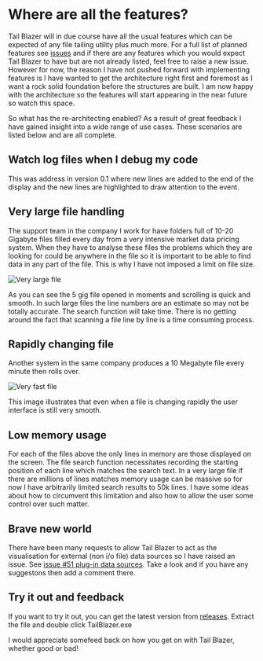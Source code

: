 # Where are all the features?

Tail Blazer will in due course have all the usual features which can be expected of any file tailing utility plus much more.  For a full list of planned features see [issues](https://github.com/RolandPheasant/TailBlazer/issues) and if there are any features which you would expect Tail Blazer to have but are not already listed, feel free to raise a new issue.  However for now, the reason I have not pushed forward with implementing features is I have wanted to get the architecture right first and foremost as I want a rock solid foundation before the structures are built. I am now happy with the architecture so the features will start appearing in the near future so watch this space.

So what has the re-architecting enabled? As a result of great feedback I have gained insight into a wide range of use cases. These scenarios are listed below and are all complete.

## Watch log files when I debug my code

This was address in version 0.1 where new lines are added to the end of the display and the new lines are highlighted to draw attention to the event.

## Very large file handling

The support team in the company I work for have folders full of 10-20 Gigabyte files filled every day from a very intensive market data pricing system.  When they have to analyse these files the problems which they are looking for could be anywhere in the file so it is important to be able to find data in any part of the file.  This is why I have not imposed a limit on file size.

![Very large file](https://github.com/RolandPheasant/TailBlazer/blob/master/Images/VeryLargeFile.gif)

As you can see the 5 gig file opened in moments and scrolling is quick and smooth.  In such large files the line numbers are an estimate so may not be totally accurate.  The search function will take time. There is no getting around the fact that scanning a file line by line is a time consuming process. 


## Rapidly changing file

Another system in the same company produces a 10 Megabyte file every minute then rolls over. 

![Very fast file](https://github.com/RolandPheasant/TailBlazer/blob/master/Images/VeryFastFile.gif)

This image illustrates that even when a file is changing rapidly the user interface is still very smooth.

## Low memory usage

For each of the files above the only lines in memory are those displayed on the screen.  The file search function necessitates recording the starting position of each line which matches the search text.  In a very large file if there are millions of lines matches memory usage can be massive so for now I have arbitrarily limited search results to 50k lines. I have some ideas about how to circumvent this limitation and also how to allow the user some control over such matter. 

## Brave new world

There have been many requests to allow Tail Blazer to act as the visualisation for external (non i/o file) data sources so I have raised an issue.  See [issue #51 plug-in data sources](https://github.com/RolandPheasant/TailBlazer/issues/51). Take a look and if you have any suggestons then add a comment there.

## Try it out and feedback

If you want to try it out, you can get the latest version from [releases](https://github.com/RolandPheasant/TailBlazer/releases). Extract the file and double click TailBlazer.exe

I would appreciate somefeed back on how you get on with Tail Blazer, whether good or bad!


